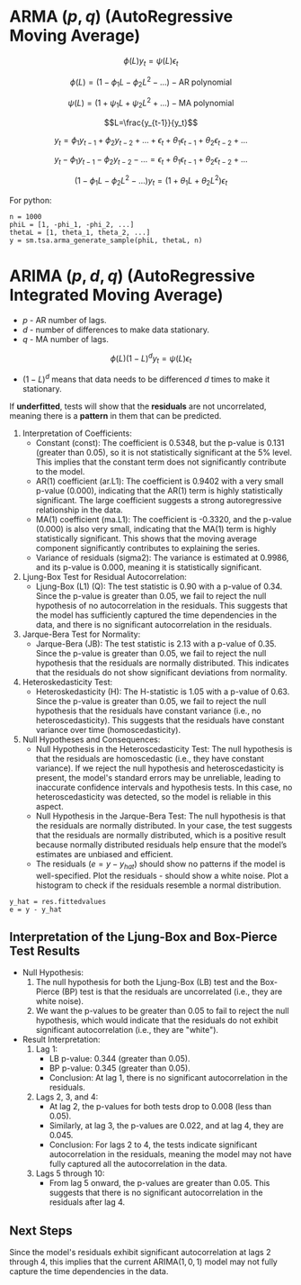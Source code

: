 # ARMA $(p,q)$ (AutoRegressive Moving Average)

$$\phi(L)y_t=\psi(L)\epsilon_t$$

$$\phi(L)=(1-\phi_1L-\phi_2L^2-\dots) - \text{AR polynomial}$$

$$\psi(L)=(1+\psi_1L+\psi_2L^2+\dots) - \text{MA polynomial}$$

$$L=\frac{y_{t-1}}{y_t}$$

$$y_t = \phi_1y_{t-1}+\phi_2y_{t-2}+\dots+\epsilon_t+\theta_1\epsilon_{t-1}+\theta_2\epsilon_{t-2}+\dots$$

$$y_t - \phi_1y_{t-1}-\phi_2y_{t-2}-\dots=\epsilon_t+\theta_1\epsilon_{t-1}+\theta_2\epsilon_{t-2}+\dots$$

$$(1 - \phi_1L-\phi_2L^2-\dots)y_t=(1+\theta_1L + \theta_2L^2)\epsilon_t$$

For python:

```
n = 1000
phiL = [1, -phi_1, -phi_2, ...]
thetaL = [1, theta_1, theta_2, ...]
y = sm.tsa.arma_generate_sample(phiL, thetaL, n)
```

# ARIMA $(p,d,q)$ (AutoRegressive Integrated Moving Average)

- $p$ - AR number of lags.
- $d$ - number of differences to make data stationary.
- $q$ - MA number of lags.

$$\phi(L)(1-L)^dy_t=\psi(L)\epsilon_t$$

- $(1-L)^d$ means that data needs to be differenced $d$ times to make it stationary.

If **underfitted**, tests will show that the **residuals** are not uncorrelated, meaning there is a **pattern** in them that can be predicted.

1. Interpretation of Coefficients:
    - Constant (const): The coefficient is 0.5348, but the p-value is 0.131 (greater than 0.05), so it is not statistically significant at the 5% level. This implies that the constant term does not significantly contribute to the model.
    - AR(1) coefficient (ar.L1): The coefficient is 0.9402 with a very small p-value (0.000), indicating that the AR(1) term is highly statistically significant. The large coefficient suggests a strong autoregressive relationship in the data.
    - MA(1) coefficient (ma.L1): The coefficient is -0.3320, and the p-value (0.000) is also very small, indicating that the MA(1) term is highly statistically significant. This shows that the moving average component significantly contributes to explaining the series.
    - Variance of residuals (sigma2): The variance is estimated at 0.9986, and its p-value is 0.000, meaning it is statistically significant.
2. Ljung-Box Test for Residual Autocorrelation:
    - Ljung-Box (L1) (Q): The test statistic is 0.90 with a p-value of 0.34. Since the p-value is greater than 0.05, we fail to reject the null hypothesis of no autocorrelation in the residuals. This suggests that the model has sufficiently captured the time dependencies in the data, and there is no significant autocorrelation in the residuals.
3. Jarque-Bera Test for Normality:
    - Jarque-Bera (JB): The test statistic is 2.13 with a p-value of 0.35. Since the p-value is greater than 0.05, we fail to reject the null hypothesis that the residuals are normally distributed. This indicates that the residuals do not show significant deviations from normality.
4. Heteroskedasticity Test:
    - Heteroskedasticity (H): The H-statistic is 1.05 with a p-value of 0.63. Since the p-value is greater than 0.05, we fail to reject the null hypothesis that the residuals have constant variance (i.e., no heteroscedasticity). This suggests that the residuals have constant variance over time (homoscedasticity).
5. Null Hypotheses and Consequences:
    - Null Hypothesis in the Heteroscedasticity Test: The null hypothesis is that the residuals are homoscedastic (i.e., they have constant variance). If we reject the null hypothesis and heteroscedasticity is present, the model's standard errors may be unreliable, leading to inaccurate confidence intervals and hypothesis tests. In this case, no heteroscedasticity was detected, so the model is reliable in this aspect.
    - Null Hypothesis in the Jarque-Bera Test: The null hypothesis is that the residuals are normally distributed. In your case, the test suggests that the residuals are normally distributed, which is a positive result because normally distributed residuals help ensure that the model’s estimates are unbiased and efficient.
    - The residuals ($e = y - y_{hat}$) should show no patterns if the model is well-specified. Plot the residuals - should show a white noise. Plot a histogram to check if the residuals resemble a normal distribution.

```
y_hat = res.fittedvalues
e = y - y_hat
```

## Interpretation of the Ljung-Box and Box-Pierce Test Results

- Null Hypothesis:
    1. The null hypothesis for both the Ljung-Box (LB) test and the Box-Pierce (BP) test is that the residuals are uncorrelated (i.e., they are white noise).
    2. We want the p-values to be greater than 0.05 to fail to reject the null hypothesis, which would indicate that the residuals do not exhibit significant autocorrelation (i.e., they are "white").
- Result Interpretation:
    1. Lag 1:
        - LB p-value: 0.344 (greater than 0.05).
        - BP p-value: 0.345 (greater than 0.05).
        - Conclusion: At lag 1, there is no significant autocorrelation in the residuals.
    2. Lags 2, 3, and 4:
        - At lag 2, the p-values for both tests drop to 0.008 (less than 0.05).
        - Similarly, at lag 3, the p-values are 0.022, and at lag 4, they are 0.045.
        - Conclusion: For lags 2 to 4, the tests indicate significant autocorrelation in the residuals, meaning the model may not have fully captured all the autocorrelation in the data.
    3. Lags 5 through 10:
        - From lag 5 onward, the p-values are greater than 0.05. This suggests that there is no significant autocorrelation in the residuals after lag 4.

## Next Steps

Since the model's residuals exhibit significant autocorrelation at lags $2$ through $4$, this implies that the current $\text{ARIMA}(1, 0, 1)$ model may not fully capture the time dependencies in the data.

